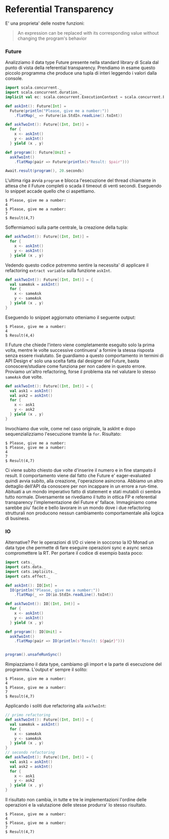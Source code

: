 # Referential Transparency

E' una proprieta' delle nostre funzioni: 
>An expression can be replaced with its corresponding value without changing the program's behavior

### Future
Analizziamo il data type Future presente nella standard library di Scala dal punto di vista della referential transparency.
Prendiamo in esame questo piccolo programma che produce una tupla di interi leggendo i valori dalla console.
```scala
import scala.concurrent._
import scala.concurrent.duration._
implicit val ec: scala.concurrent.ExecutionContext = scala.concurrent.ExecutionContext.global

def askInt(): Future[Int] = 
  Future(println("Please, give me a number:"))
    .flatMap(_ => Future(io.StdIn.readLine().toInt))

def askTwoInt(): Future[(Int, Int)] =
  for {
    x <- askInt()
    y <- askInt()
  } yield (x , y)

def program(): Future[Unit] =
  askTwoInt()
    .flatMap(pair => Future(println(s"Result: $pair")))

Await.result(program(), 20.seconds)    
```
L'ultima riga avvia `program` e blocca l'esecuzione del thread chiamante in attesa che il Future completi o scada il timeout di venti secondi.
Eseguendo lo snippet accade quello che ci aspettiamo.
```text
$ Please, give me a number:
4
$ Please, give me a number:
7
$ Result(4,7)
```
Soffermiamoci sulla parte centrale, la creazione della tupla:
```scala
def askTwoInt(): Future[(Int, Int)] =
  for {
    x <- askInt()
    y <- askInt()
  } yield (x , y)
```
Vedendo questo codice potremmo sentire la necessita' di applicare il refactoring `extract variable` sulla funzione `askInt`.
```scala
def askTwoInt(): Future[(Int, Int)] = {
  val sameAsk = askInt()
  for {
    x <- sameAsk
    y <- sameAsk
  } yield (x , y)
}
```
Eseguendo lo snippet aggiornato otteniamo il seguente output:
```text
$ Please, give me a number:
4
$ Result(4,4)
```
Il Future che chiede l'intero viene completamente eseguito solo la prima volta, mentre le volte successive continuera' a fornire la stessa risposta senza essere rivalutato.
Se guardiamo a questo comportamento in termini di API Design e' solo una scelta fatta dal designer del Future, basta conoscere/studiare come funziona per non cadere in questo errore.
Proviamo un'altro refactoring, forse il problema sta nel valutare lo stesso `sameAsk` due volte.
```scala
def askTwoInt(): Future[(Int, Int)] = {
  val ask1 = askInt()
  val ask2 = askInt()
  for {
    x <- ask1
    y <- ask2
  } yield (x , y)
}
```
Invochiamo due vole, come nel caso originale, la askInt e dopo sequenzializziamo l'esecuzione tramite la `for`. Risultato:
```text
$ Please, give me a number:
$ Please, give me a number:
4
7
$ Result(4,7)
```
Ci viene subito chiesto due volte d'inserire il numero e in fine stampato il result.
Il comportamento viene dal fatto che Future e' eager-evaluated quindi avvia subito, alla creazione, l'operazione asincrona.
Abbiamo un altro dettaglio dell'API da conoscere per non incappare in un errore a run-time.
Abituati a un mondo imperativo fatto di statement e stati mutabili ci sembra tutto normale.
Diversamente se rivediamo il tutto in ottica FP e referential transparency l'implementazione del Future e' fallace.
Immaginiamo come sarebbe piu' facile e bello lavorare in un mondo dove i due refactoring strutturali non producono nessun cambiamento comportamentale alla logica di business.

### IO
Alternative? Per le operazioni di I/O ci viene in soccorso la IO Monad un data type che permette di fare eseguire operazioni sync e async senza compromettere la RT.
Per portare il codice di esempio basta poco:
```scala
import cats._
import cats.data._
import cats.implicits._
import cats.effect._

def askInt(): IO[Int] = 
  IO(println("Please, give me a number:"))
    .flatMap(_ => IO(io.StdIn.readLine().toInt))

def askTwoInt(): IO[(Int, Int)] =
  for {
    x <- askInt()
    y <- askInt()
  } yield (x , y)

def program(): IO[Unit] =
  askTwoInt()
    .flatMap(pair => IO(println(s"Result: ${pair}")))


program().unsafeRunSync()
```
Rimpiazziamo il data type, cambiamo gli import e la parte di esecuzione del programma. L'output e' sempre il solito:
```text
$ Please, give me a number:
4
$ Please, give me a number:
7
$ Result(4,7)
```
Applicando i soliti due refactoring alla `askTwoInt`:
```scala
// primo refactoring
def askTwoInt(): Future[(Int, Int)] = {
  val sameAsk = askInt()
  for {
    x <- sameAsk
    y <- sameAsk
  } yield (x , y)
}
// secondo refactoring
def askTwoInt(): Future[(Int, Int)] = {
  val ask1 = askInt()
  val ask2 = askInt()
  for {
    x <- ask1
    y <- ask2
  } yield (x , y)
}
```
Il risultato non cambia, in tutte e tre le implementazioni l'ordine delle operazioni e la valutazione delle stesse produrra' lo stesso risultato.
```text
$ Please, give me a number:
4
$ Please, give me a number:
7
$ Result(4,7)
```